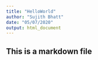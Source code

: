 ```yaml
---
title: "HelloWorld"
author: "Sujith Bhatt"
date: "05/07/2020"
output: html_document
---
```

## This is a markdown file


